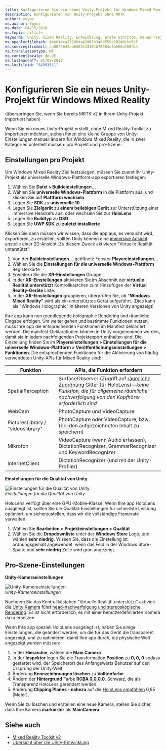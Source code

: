 ```yaml
---
title: Konfigurieren Sie ein neues Unity-Projekt für Windows Mixed Reality
description: Konfigurieren von Unity-Projekt ohne MRTK
author: yoyoz
ms.author: Yoyoz
ms.date: 04/15/2018
ms.topic: article
keywords: Unity, mixed Reality, Entwicklung, erste Schritte, neues Projekt
ms.openlocfilehash: 4ee81eca25109da428d7b3addf59e102ddc5c5cf
ms.sourcegitcommit: aa88f6b42aa8d83e43104b78964afb506a368fb4
ms.translationtype: MT
ms.contentlocale: de-DE
ms.lasthandoff: 05/02/2019
ms.locfileid: "64993541"
---
```

# <a name="configure-a-new-unity-project-for-windows-mixed-reality"></a>Konfigurieren Sie ein neues Unity-Projekt für Windows Mixed Reality 

(überspringen Sie, wenn Sie bereits MRTK v2 in Ihrem Unity-Projekt importiert haben)

Wenn Sie ein neues Unity-Projekt erstellt, ohne Mixed Reality-Toolkit zu importieren möchten, stehen Ihnen eine kleine Gruppe von Unity-Einstellungen manuell ändern für Windows Mixed Reality, die in zwei Kategorien unterteilt müssen: pro Projekt und pro-Szene.

## <a name="per-project-settings"></a>Einstellungen pro Projekt

Um Windows Mixed Reality Ziel festzulegen, müssen Sie zuerst Ihr Unity-Projekt als universelle Windows-Plattform-app exportieren festlegen:
1. Wählen Sie **Datei > Buildeinstellungen...**
2. Wählen Sie **universelle Windows-Plattform** in die Plattform aus, und klicken Sie auf **Plattform wechseln**
3. Legen Sie **SDK** zu **universelle 10**
4. Legen Sie **Zielgerät** zu **einem beliebigen Gerät** zur Unterstützung einer immersive Headsets aus, oder wechseln Sie zur **HoloLens**
5. Legen Sie **Buildtyp** zu **D3D**
6. Legen Sie **UWP SDK** zu **zuletzt installierte**

Klicken Sie dann müssen wir wissen, dass die app aus, es versucht wird, exportieren, zu erstellen, sollten Unity können eine [immersive Ansicht](app-views.md) anstelle einer 2D-Ansicht. Zu diesem Zweck aktivieren "Virtuelle Realität unterstützt":
1. Von der **Buildeinstellungen...**  geöffnete Fenster **Playereinstellungen...**
2. Wählen Sie die **Einstellungen für die universelle Windows-Plattform** Registerkarte
3. Erweitern Sie die **XR-Einstellungen** Gruppe
4. In der **XR-Einstellungen** aktivieren Sie im Abschnitt der **virtuelle Realität unterstützt** Kontrollkästchen zum Hinzufügen der **Virtual Reality-Geräte** Liste.
5. In der **XR-Einstellungen** gruppieren, überprüfen Sie, ob **"Windows Mixed Reality"** wird als ein unterstütztes Gerät aufgeführt. (Dies kann als "Windows Holographic" in älteren Versionen von Unity angezeigt)

Ihre app kann nun grundlegende holographic Rendering und räumliche Eingabe erfolgen. Um weiter gehen und bestimmte Funktionen nutzen, muss Ihre app die entsprechenden Funktionen im Manifest deklariert werden. Die manifest-Deklarationen können in Unity vorgenommen werden, damit sie in jedem nachfolgenden Projektexport enthalten sind. Die Einstellung finden Sie im **Playereinstellungen > Einstellungen für die universelle Windows-Plattform > Veröffentlichungseinstellungen > Funktionen**. Die entsprechenden Funktionen für die Aktivierung von häufig verwendeten Unity-APIs für Mixed Reality sind:

|  Funktion  |  APIs, die Funktion erfordern | 
|----------|----------|
|  SpatialPerception  |  SurfaceObserver (Zugriff auf [räumliche Zuordnung](spatial-mapping.md) Gitter für HoloLens)&mdash;*keine Funktion, die für allgemeine räumliche nachverfolgung von den Kopfhörer erforderlich sind* | 
|  WebCam  |  PhotoCapture und VideoCapture | 
|  PicturesLibrary / "videoslibrary"  |  PhotoCapture oder VideoCapture, bzw. (bei den aufgezeichneten Inhalt zu speichern) | 
|  Mikrofon  |  VideoCapture (wenn Audio erfassen), DictationRecognizer, GrammarRecognizer und KeywordRecognizer | 
|  InternetClient  |  DictationRecognizer (und mit der Unity-Profiler) | 

**Einstellungen für die Qualität von Unity**

![Einstellungen für die Qualität von Unity](images/unityqualitysettings-350px.png)<br>
*Einstellungen für die Qualität von Unity*

HoloLens verfügt über eine GPU-Mobile-Klasse. Wenn Ihre app HoloLens ausgelegt ist, sollten Sie die Qualität-Einstellungen für schnellste Leistung optimiert, um sicherzustellen, dass wir die vollständige Framerate verwalten:
1. Wählen Sie **Bearbeiten > Projekteinstellungen > Qualität**
2. Wählen Sie die **Dropdownliste** unter der **Windows Store** Logo, und wählen **sehr niedrig**. Wissen Sie, dass die Einstellung ist ordnungsgemäß angewendet, wenn das Feld in der Windows Store-Spalte und **sehr niedrig** Zeile wird grün angezeigt.

## <a name="per-scene-settings"></a>Pro-Szene-Einstellungen

**Unity-Kameraeinstellungen**

![Unity-Kameraeinstellungen](images/Unitycamerasettings.png)<br>
*Unity-Kameraeinstellungen*

Nachdem Sie das Kontrollkästchen "Virtuelle Realität unterstützt" aktiviert die [Unity Kamera](camera-in-unity.md) führt [head-nachverfolgung und stereoskopische Rendering](rendering.md). Es ist nicht erforderlich, es mit einer benutzerdefinierten Kamera dazu ersetzen.

Wenn Ihre app speziell HoloLens ausgelegt ist, haben Sie einige Einstellungen, die geändert werden, um die für das Gerät die transparent angezeigt, und zu optimieren, damit Ihre app durch, die physische Welt angezeigt werden müssen:
1. In der **Hierarchie**, wählen die **Main Camera**
2. In der **Inspektor** legen Sie die Transformation **Position** zu **0, 0, 0** sodass gestartet wird, der Speicherort des Anfangswerts Benutzer auf den Ursprung der Unity-Welt.
3. Änderung **Kennzeichnungen löschen** zu **Volltonfarbe**.
4. Ändern der **Hintergrund** Farbe **RGBA 0,0,0,0**. Schwarz, die als Transparenz HoloLens gerendert werden.
5. Änderung **Clipping Planes - nahezu** auf die [HoloLens empfohlen](camera-in-unity.md#clip-planes) 0,85 (Meter).

Wenn Sie zu löschen und erstellen eine neue Kamera, stellen Sie sicher, dass Ihre Kamera **markierter** als **MainCamera**.


## <a name="see-also"></a>Siehe auch
* [Mixed Reality Toolkit v2](mrtk-getting-started.md)
* [Übersicht über die Unity-Entwicklung](unity-development-overview.md)
